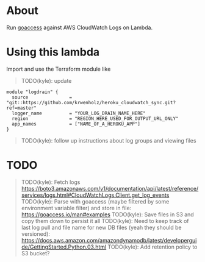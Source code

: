 
About
=====

Run [goaccess](https://goaccess.io) against AWS CloudWatch Logs on Lambda.

Using this lambda
=================

Import and use the Terraform module like

>  TODO(kyle): update

```
module "logdrain" {
  source               = "git::https://github.com/krwenholz/heroku_cloudwatch_sync.git?ref=master"
  logger_name          = "YOUR_LOG_DRAIN_NAME_HERE"
  region               = "REGION_HERE_USED_FOR_OUTPUT_URL_ONLY"
  app_names            = ["NAME_OF_A_HEROKU_APP"]
}
```

>  TODO(kyle): follow up instructions about log groups and viewing files

TODO
====
>  TODO(kyle): Fetch logs https://boto3.amazonaws.com/v1/documentation/api/latest/reference/services/logs.html#CloudWatchLogs.Client.get_log_events
>  TODO(kyle): Parse with goaccess (maybe filtered by some environment variable filter) and store in file: https://goaccess.io/man#examples
>  TODO(kyle): Save files in S3 and copy them down to persist it all
>  TODO(kyle): Need to keep track of last log pull and file name for new DB files (yeah they should be versioned): https://docs.aws.amazon.com/amazondynamodb/latest/developerguide/GettingStarted.Python.03.html
>  TODO(kyle): Add retention policy to S3 bucket?
